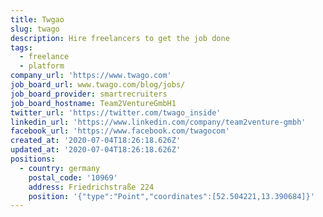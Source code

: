 ```yaml
---
title: Twgao
slug: twago
description: Hire freelancers to get the job done
tags:
  - freelance
  - platform
company_url: 'https://www.twago.com'
job_board_url: www.twago.com/blog/jobs/
job_board_provider: smartrecruiters
job_board_hostname: Team2VentureGmbH1
twitter_url: 'https://twitter.com/twago_inside'
linkedin_url: 'https://www.linkedin.com/company/team2venture-gmbh'
facebook_url: 'https://www.facebook.com/twagocom'
created_at: '2020-07-04T18:26:18.626Z'
updated_at: '2020-07-04T18:26:18.626Z'
positions:
  - country: germany
    postal_code: '10969'
    address: Friedrichstraße 224
    position: '{"type":"Point","coordinates":[52.504221,13.390684]}'
---
```


